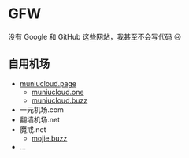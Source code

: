 # GFW

没有 Google 和 GitHub 这些网站，我甚至不会写代码 😢


## 自用机场

- [muniucloud.page](muniucloud.page)
  - [muniucloud.one](muniucloud.one)
  - [muniucloud.buzz](muniucloud.buzz)
- 一元机场.com
- 翻墙机场.net
- 魔戒.net
  - [mojie.buzz](mojie.buzz)
- ...